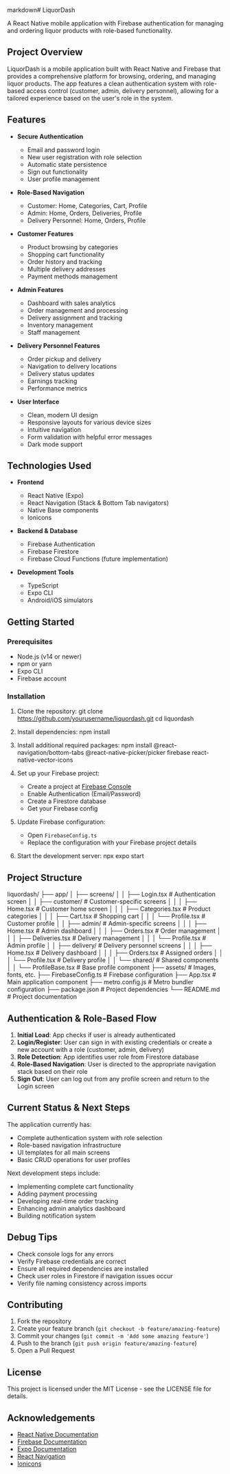 markdown# LiquorDash

A React Native mobile application with Firebase authentication for managing and ordering liquor products with role-based functionality.

## Project Overview

LiquorDash is a mobile application built with React Native and Firebase that provides a comprehensive platform for browsing, ordering, and managing liquor products. The app features a clean authentication system with role-based access control (customer, admin, delivery personnel), allowing for a tailored experience based on the user's role in the system.

## Features

- **Secure Authentication**
  - Email and password login
  - New user registration with role selection
  - Automatic state persistence
  - Sign out functionality
  - User profile management

- **Role-Based Navigation**
  - Customer: Home, Categories, Cart, Profile
  - Admin: Home, Orders, Deliveries, Profile
  - Delivery Personnel: Home, Orders, Profile

- **Customer Features**
  - Product browsing by categories
  - Shopping cart functionality
  - Order history and tracking
  - Multiple delivery addresses
  - Payment methods management

- **Admin Features**
  - Dashboard with sales analytics
  - Order management and processing
  - Delivery assignment and tracking
  - Inventory management
  - Staff management

- **Delivery Personnel Features**
  - Order pickup and delivery
  - Navigation to delivery locations
  - Delivery status updates
  - Earnings tracking
  - Performance metrics

- **User Interface**
  - Clean, modern UI design
  - Responsive layouts for various device sizes
  - Intuitive navigation
  - Form validation with helpful error messages
  - Dark mode support

## Technologies Used

- **Frontend**
  - React Native (Expo)
  - React Navigation (Stack & Bottom Tab navigators)
  - Native Base components
  - Ionicons
  
- **Backend & Database**
  - Firebase Authentication
  - Firebase Firestore
  - Firebase Cloud Functions (future implementation)
  
- **Development Tools**
  - TypeScript
  - Expo CLI
  - Android/iOS simulators

## Getting Started

### Prerequisites

- Node.js (v14 or newer)
- npm or yarn
- Expo CLI
- Firebase account

### Installation

1. Clone the repository:
git clone https://github.com/yourusername/liquordash.git
cd liquordash

2. Install dependencies:
npm install

3. Install additional required packages:
npm install @react-navigation/bottom-tabs @react-native-picker/picker firebase react-native-vector-icons

4. Set up your Firebase project:
   - Create a project at [Firebase Console](https://console.firebase.google.com/)
   - Enable Authentication (Email/Password)
   - Create a Firestore database
   - Get your Firebase config

5. Update Firebase configuration:
   - Open `FirebaseConfig.ts`
   - Replace the configuration with your Firebase project details

6. Start the development server:
npx expo start

## Project Structure
liquordash/
├── app/
│   ├── screens/
│   │   ├── Login.tsx               # Authentication screen
│   │   ├── customer/               # Customer-specific screens
│   │   │   ├── Home.tsx            # Customer home screen
│   │   │   ├── Categories.tsx      # Product categories
│   │   │   ├── Cart.tsx            # Shopping cart
│   │   │   └── Profile.tsx         # Customer profile
│   │   ├── admin/                  # Admin-specific screens
│   │   │   ├── Home.tsx            # Admin dashboard
│   │   │   ├── Orders.tsx          # Order management
│   │   │   ├── Deliveries.tsx      # Delivery management
│   │   │   └── Profile.tsx         # Admin profile
│   │   ├── delivery/               # Delivery personnel screens
│   │   │   ├── Home.tsx            # Delivery dashboard
│   │   │   ├── Orders.tsx          # Assigned orders
│   │   │   └── Profile.tsx         # Delivery profile
│   │   └── shared/                 # Shared components
│   │       └── ProfileBase.tsx     # Base profile component
├── assets/                         # Images, fonts, etc.
├── FirebaseConfig.ts               # Firebase configuration
├── App.tsx                         # Main application component
├── metro.config.js                 # Metro bundler configuration
├── package.json                    # Project dependencies
└── README.md                       # Project documentation

## Authentication & Role-Based Flow

1. **Initial Load**: App checks if user is already authenticated
2. **Login/Register**: User can sign in with existing credentials or create a new account with a role (customer, admin, delivery)
3. **Role Detection**: App identifies user role from Firestore database
4. **Role-Based Navigation**: User is directed to the appropriate navigation stack based on their role
5. **Sign Out**: User can log out from any profile screen and return to the Login screen

## Current Status & Next Steps

The application currently has:
- Complete authentication system with role selection
- Role-based navigation infrastructure
- UI templates for all main screens
- Basic CRUD operations for user profiles

Next development steps include:
- Implementing complete cart functionality
- Adding payment processing
- Developing real-time order tracking
- Enhancing admin analytics dashboard
- Building notification system

## Debug Tips

- Check console logs for any errors
- Verify Firebase credentials are correct
- Ensure all required dependencies are installed
- Check user roles in Firestore if navigation issues occur
- Verify file naming consistency across imports

## Contributing

1. Fork the repository
2. Create your feature branch (`git checkout -b feature/amazing-feature`)
3. Commit your changes (`git commit -m 'Add some amazing feature'`)
4. Push to the branch (`git push origin feature/amazing-feature`)
5. Open a Pull Request

## License

This project is licensed under the MIT License - see the LICENSE file for details.

## Acknowledgements

- [React Native Documentation](https://reactnative.dev/docs/getting-started)
- [Firebase Documentation](https://firebase.google.com/docs)
- [Expo Documentation](https://docs.expo.dev/)
- [React Navigation](https://reactnavigation.org/docs/getting-started)
- [Ionicons](https://ionic.io/ionicons)